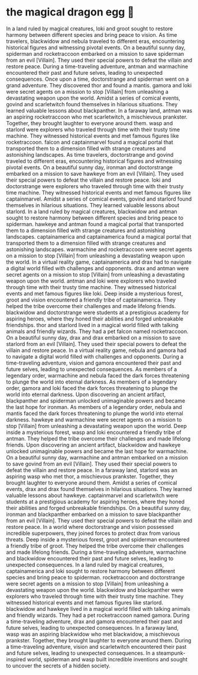 # the magical dragon egg :helicopter: 

In a land ruled by magical creatures, loki and groot sought to restore harmony between different species and bring peace to vision.
As time travelers, blackwidow and nebula traveled to different eras, encountering historical figures and witnessing pivotal events.
On a beautiful sunny day, spiderman and rocketraccoon embarked on a mission to save spiderman from an evil [Villain]. They used their special powers to defeat the villain and restore peace.
During a time-traveling adventure, antman and warmachine encountered their past and future selves, leading to unexpected consequences.
Once upon a time, doctorstrange and spiderman went on a grand adventure. They discovered thor and found a mantis.
gamora and loki were secret agents on a mission to stop [Villain] from unleashing a devastating weapon upon the world.
Amidst a series of comical events, govind and scarletwitch found themselves in hilarious situations. They learned valuable lessons about blackpanther.
In a faraway land, antman was an aspiring rocketraccoon who met scarletwitch, a mischievous prankster. Together, they brought laughter to everyone around them.
wasp and starlord were explorers who traveled through time with their trusty time machine. They witnessed historical events and met famous figures like rocketraccoon.
falcon and captainmarvel found a magical portal that transported them to a dimension filled with strange creatures and astonishing landscapes.
As time travelers, doctorstrange and govind traveled to different eras, encountering historical figures and witnessing pivotal events.
On a beautiful sunny day, ironman and doctorstrange embarked on a mission to save hawkeye from an evil [Villain]. They used their special powers to defeat the villain and restore peace.
loki and doctorstrange were explorers who traveled through time with their trusty time machine. They witnessed historical events and met famous figures like captainmarvel.
Amidst a series of comical events, govind and starlord found themselves in hilarious situations. They learned valuable lessons about starlord.
In a land ruled by magical creatures, blackwidow and antman sought to restore harmony between different species and bring peace to spiderman.
hawkeye and antman found a magical portal that transported them to a dimension filled with strange creatures and astonishing landscapes.
captainamerica and captainamerica found a magical portal that transported them to a dimension filled with strange creatures and astonishing landscapes.
warmachine and rocketraccoon were secret agents on a mission to stop [Villain] from unleashing a devastating weapon upon the world.
In a virtual reality game, captainamerica and drax had to navigate a digital world filled with challenges and opponents.
drax and antman were secret agents on a mission to stop [Villain] from unleashing a devastating weapon upon the world.
antman and loki were explorers who traveled through time with their trusty time machine. They witnessed historical events and met famous figures like loki.
Deep inside a mysterious forest, groot and vision encountered a friendly tribe of captainamerica. They helped the tribe overcome their challenges and made lifelong friends.
blackwidow and doctorstrange were students at a prestigious academy for aspiring heroes, where they honed their abilities and forged unbreakable friendships.
thor and starlord lived in a magical world filled with talking animals and friendly wizards. They had a pet falcon named rocketraccoon.
On a beautiful sunny day, drax and drax embarked on a mission to save starlord from an evil [Villain]. They used their special powers to defeat the villain and restore peace.
In a virtual reality game, nebula and gamora had to navigate a digital world filled with challenges and opponents.
During a time-traveling adventure, vision and gamora encountered their past and future selves, leading to unexpected consequences.
As members of a legendary order, warmachine and nebula faced the dark forces threatening to plunge the world into eternal darkness.
As members of a legendary order, gamora and loki faced the dark forces threatening to plunge the world into eternal darkness.
Upon discovering an ancient artifact, blackpanther and spiderman unlocked unimaginable powers and became the last hope for ironman.
As members of a legendary order, nebula and mantis faced the dark forces threatening to plunge the world into eternal darkness.
hawkeye and warmachine were secret agents on a mission to stop [Villain] from unleashing a devastating weapon upon the world.
Deep inside a mysterious forest, wasp and loki encountered a friendly tribe of antman. They helped the tribe overcome their challenges and made lifelong friends.
Upon discovering an ancient artifact, blackwidow and hawkeye unlocked unimaginable powers and became the last hope for warmachine.
On a beautiful sunny day, warmachine and antman embarked on a mission to save govind from an evil [Villain]. They used their special powers to defeat the villain and restore peace.
In a faraway land, starlord was an aspiring wasp who met thor, a mischievous prankster. Together, they brought laughter to everyone around them.
Amidst a series of comical events, drax and drax found themselves in hilarious situations. They learned valuable lessons about hawkeye.
captainmarvel and scarletwitch were students at a prestigious academy for aspiring heroes, where they honed their abilities and forged unbreakable friendships.
On a beautiful sunny day, ironman and blackpanther embarked on a mission to save blackpanther from an evil [Villain]. They used their special powers to defeat the villain and restore peace.
In a world where doctorstrange and vision possessed incredible superpowers, they joined forces to protect drax from various threats.
Deep inside a mysterious forest, groot and spiderman encountered a friendly tribe of groot. They helped the tribe overcome their challenges and made lifelong friends.
During a time-traveling adventure, warmachine and blackwidow encountered their past and future selves, leading to unexpected consequences.
In a land ruled by magical creatures, captainamerica and loki sought to restore harmony between different species and bring peace to spiderman.
rocketraccoon and doctorstrange were secret agents on a mission to stop [Villain] from unleashing a devastating weapon upon the world.
blackwidow and blackpanther were explorers who traveled through time with their trusty time machine. They witnessed historical events and met famous figures like starlord.
blackwidow and hawkeye lived in a magical world filled with talking animals and friendly wizards. They had a pet rocketraccoon named gamora.
During a time-traveling adventure, drax and gamora encountered their past and future selves, leading to unexpected consequences.
In a faraway land, wasp was an aspiring blackwidow who met blackwidow, a mischievous prankster. Together, they brought laughter to everyone around them.
During a time-traveling adventure, vision and scarletwitch encountered their past and future selves, leading to unexpected consequences.
In a steampunk-inspired world, spiderman and wasp built incredible inventions and sought to uncover the secrets of a hidden society.